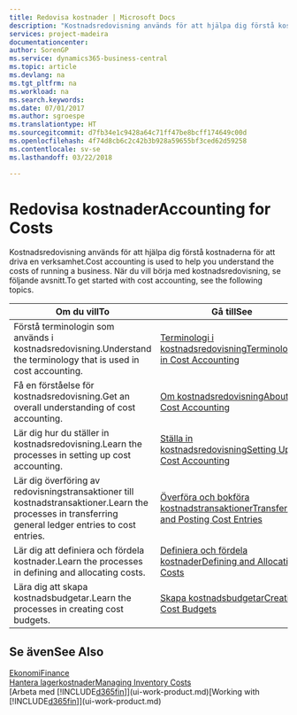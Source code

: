 ```yaml
---
title: Redovisa kostnader | Microsoft Docs
description: "Kostnadsredovisning används för att hjälpa dig förstå kostnaderna för att driva en verksamhet. När du vill börja med kostnadsredovisning, se följande avsnitt."
services: project-madeira
documentationcenter: 
author: SorenGP
ms.service: dynamics365-business-central
ms.topic: article
ms.devlang: na
ms.tgt_pltfrm: na
ms.workload: na
ms.search.keywords: 
ms.date: 07/01/2017
ms.author: sgroespe
ms.translationtype: HT
ms.sourcegitcommit: d7fb34e1c9428a64c71ff47be8bcff174649c00d
ms.openlocfilehash: 4f74d8cb6c2c42b3b928a59655bf3ced62d59258
ms.contentlocale: sv-se
ms.lasthandoff: 03/22/2018

---
```

# <a name="accounting-for-costs"></a><span data-ttu-id="b215e-104">Redovisa kostnader</span><span class="sxs-lookup"><span data-stu-id="b215e-104">Accounting for Costs</span></span>
<span data-ttu-id="b215e-105">Kostnadsredovisning används för att hjälpa dig förstå kostnaderna för att driva en verksamhet.</span><span class="sxs-lookup"><span data-stu-id="b215e-105">Cost accounting is used to help you understand the costs of running a business.</span></span> <span data-ttu-id="b215e-106">När du vill börja med kostnadsredovisning, se följande avsnitt.</span><span class="sxs-lookup"><span data-stu-id="b215e-106">To get started with cost accounting, see the following topics.</span></span>  

|<span data-ttu-id="b215e-107">Om du vill</span><span class="sxs-lookup"><span data-stu-id="b215e-107">To</span></span>|<span data-ttu-id="b215e-108">Gå till</span><span class="sxs-lookup"><span data-stu-id="b215e-108">See</span></span>|  
|--------|---------|  
|<span data-ttu-id="b215e-109">Förstå terminologin som används i kostnadsredovisning.</span><span class="sxs-lookup"><span data-stu-id="b215e-109">Understand the terminology that is used in cost accounting.</span></span>|[<span data-ttu-id="b215e-110">Terminologi i kostnadsredovisning</span><span class="sxs-lookup"><span data-stu-id="b215e-110">Terminology in Cost Accounting</span></span>](finance-terminology-in-cost-accounting.md)|  
|<span data-ttu-id="b215e-111">Få en förståelse för kostnadsredovisning.</span><span class="sxs-lookup"><span data-stu-id="b215e-111">Get an overall understanding of cost accounting.</span></span>|[<span data-ttu-id="b215e-112">Om kostnadsredovisning</span><span class="sxs-lookup"><span data-stu-id="b215e-112">About Cost Accounting</span></span>](finance-about-cost-accounting.md)|  
|<span data-ttu-id="b215e-113">Lär dig hur du ställer in kostnadsredovisning.</span><span class="sxs-lookup"><span data-stu-id="b215e-113">Learn the processes in setting up cost accounting.</span></span>|[<span data-ttu-id="b215e-114">Ställa in kostnadsredovisning</span><span class="sxs-lookup"><span data-stu-id="b215e-114">Setting Up Cost Accounting</span></span>](finance-set-up-cost-accounting.md)|  
|<span data-ttu-id="b215e-115">Lär dig överföring av redovisningstransaktioner till kostnadstransaktioner.</span><span class="sxs-lookup"><span data-stu-id="b215e-115">Learn the processes in transferring general ledger entries to cost entries.</span></span>|[<span data-ttu-id="b215e-116">Överföra och bokföra kostnadstransaktioner</span><span class="sxs-lookup"><span data-stu-id="b215e-116">Transferring and Posting Cost Entries</span></span>](finance-transfer-and-post-cost-entries.md)|  
|<span data-ttu-id="b215e-117">Lär dig att definiera och fördela kostnader.</span><span class="sxs-lookup"><span data-stu-id="b215e-117">Learn the processes in defining and allocating costs.</span></span>|[<span data-ttu-id="b215e-118">Definiera och fördela kostnader</span><span class="sxs-lookup"><span data-stu-id="b215e-118">Defining and Allocating Costs</span></span>](finance-define-and-allocate-costs.md)|  
|<span data-ttu-id="b215e-119">Lära dig att skapa kostnadsbudgetar.</span><span class="sxs-lookup"><span data-stu-id="b215e-119">Learn the processes in creating cost budgets.</span></span>|[<span data-ttu-id="b215e-120">Skapa kostnadsbudgetar</span><span class="sxs-lookup"><span data-stu-id="b215e-120">Creating Cost Budgets</span></span>](finance-create-cost-budgets.md)|  

## <a name="see-also"></a><span data-ttu-id="b215e-121">Se även</span><span class="sxs-lookup"><span data-stu-id="b215e-121">See Also</span></span>  
[<span data-ttu-id="b215e-122">Ekonomi</span><span class="sxs-lookup"><span data-stu-id="b215e-122">Finance</span></span>](finance.md)  
[<span data-ttu-id="b215e-123">Hantera lagerkostnader</span><span class="sxs-lookup"><span data-stu-id="b215e-123">Managing Inventory Costs</span></span>](finance-manage-inventory-costs.md)  
<span data-ttu-id="b215e-124">[Arbeta med [!INCLUDE[d365fin](includes/d365fin_md.md)]](ui-work-product.md)</span><span class="sxs-lookup"><span data-stu-id="b215e-124">[Working with [!INCLUDE[d365fin](includes/d365fin_md.md)]](ui-work-product.md)</span></span>

